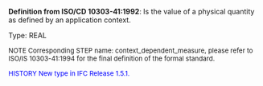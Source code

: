 **Definition from ISO/CD 10303-41:1992**: Is the value of a physical quantity as defined by an application context.

Type: REAL

> <font size="-1">
  NOTE Corresponding STEP name: context_dependent_measure, please refer to ISO/IS 10303-41:1994
  for the final definition of the formal standard.
</font>

> <font size="-1" color="#0000FF">
  HISTORY New type in IFC Release 1.5.1.
</font>